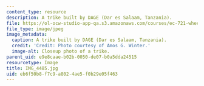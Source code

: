 ```yaml
---
content_type: resource
description: A trike built by DAGE (Dar es Salaam, Tanzania).
file: https://ol-ocw-studio-app-qa.s3.amazonaws.com/courses/ec-721-wheelchair-design-in-developing-countries-spring-2009/eb6f50b8f7c9a8024ae5f0b29e05f463_IMG_4485.jpg
file_type: image/jpeg
image_metadata:
  caption: A trike built by DAGE (Dar es Salaam, Tanzania).
  credit: 'Credit: Photo courtesy of Amos G. Winter.'
  image-alt: Closeup photo of a trike.
parent_uid: e9e8caae-b02b-0050-de07-b0a5dda24515
resourcetype: Image
title: IMG_4485.jpg
uid: eb6f50b8-f7c9-a802-4ae5-f0b29e05f463
---
```


